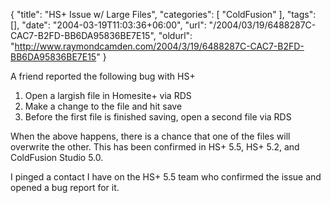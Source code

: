 {
	"title": "HS+ Issue w/ Large Files",
	"categories": [
		"ColdFusion"
	],
	"tags": [],
	"date": "2004-03-19T11:03:36+06:00",
	"url": "/2004/03/19/6488287C-CAC7-B2FD-BB6DA95836BE7E15",
	"oldurl": "http://www.raymondcamden.com/2004/3/19/6488287C-CAC7-B2FD-BB6DA95836BE7E15"
}

A friend reported the following bug with HS+

<ol>
<li>Open a largish file in Homesite+ via RDS
<li>Make a change to the file and hit save
<li>Before the first file is finished saving, open a second file via RDS
</ol>

When the above happens, there is a chance that one of the files will overwrite the other. This has been confirmed in HS+ 5.5, HS+ 5.2, and ColdFusion Studio 5.0.

I pinged a contact I have on the HS+ 5.5 team who confirmed the issue and opened a bug report for it.